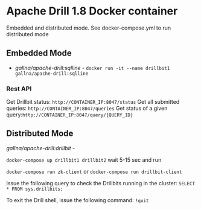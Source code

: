 # Apache Drill 1.8 Docker container

Embedded and distributed mode. See docker-compose.yml to run distributed mode

## Embedded Mode

- _gallna/apache-drill:sqlline_ - `docker run -it --name drillbit1 gallna/apache-drill:sqlline`

### Rest API

Get Drillbit status: `http://CONTAINER_IP:8047/status` Get all submitted queries: `http://CONTAINER_IP:8047/queries` Get status of a given query:`http://CONTAINER_IP:8047/query/{QUERY_ID}`

## Distributed Mode

_gallna/apache-drill:drillbit_ -

`docker-compose up drillbit1 drillbit2` wait 5-15 sec and run

`docker-compose run zk-client` or `docker-compose run drillbit-client`

Issue the following query to check the Drillbits running in the cluster: `SELECT * FROM sys.drillbits;`

To exit the Drill shell, issue the following command: `!quit`
